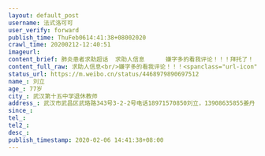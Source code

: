 ```yaml
---
layout: default_post
username: 法式洛可可
user_verify: forward
publish_time: ThuFeb0614:41:38+08002020
crawl_time: 20200212-12:40:51
imageurl: 
content_brief: 肺炎患者求助超话  求助人信息      嫌字多的看我评论！！！拜托了！【姓名】刘立【年龄】77岁【所在城市】武汉第十五中学退休教师【所在小区、社区】武汉市武昌区武珞路343号3-2-2号电话：18971570850 刘立，13908635855 姜丹（刘立的外甥女）女儿刘莺因这次疫情刚刚去世，她从1月 ...全文
content_full_raw: 求助人信息<br/>嫌字多的看我评论！！！<spanclass="url-icon"><imgalt=[鲜花]src="//h5.sinaimg.cn/m/emoticon/icon/others/w_xianhua-6efa26efdf.png"style="width:1em;height:1em;"/></span>拜托了！<br/>【姓名】刘立<br/>【年龄】77岁<br/>【所在城市】武汉第十五中学退休教师<br/>【所在小区、社区】武汉市武昌区武珞路343号3-2-2号<br/><br/>电话：18971570850刘立，13908635855姜丹（刘立的外甥女）<br/><br/>女儿刘莺因这次疫情刚刚去世，她从1月22号开始发病，医院诊断为肺炎。因排不到试剂盒，病情加重后一直得不到救治，各个医院均以没有床位拒收，最后1月30号在我家去世。密切接触者有我们同住的3人：本人，刘立，77岁；妻子，付琳莉，72岁；外孙女，陈韵秋，13岁。目前，我，我妻子，外孙女均已感染，妻子最严重，诊断资料均附上。<br/><br/>我儿子当前在一线忙的不得了，在焚烧这次疫情产生的医用垃圾工厂加班加点工作，根本顾不上我们了。这是为了战胜这次疫情，我都能理解！可是现在我和妻子是13岁的外孙女唯一的亲人和监护人（她爸爸在离婚后消失了），我的妻子已双肺感染，我和外孙女也单肺感染。女儿因得不到正常治疗而在家离世，我们被迫相互感染，悲愤难平！我们两位高龄老人在这种情况下如何抚养这个孩子?万般绝望！急切请求为这个13岁的孩子住院治疗保命！
status_url: https://m.weibo.cn/status/4468979890697512
name_: 刘立
age_: 77岁
city_: 武汉第十五中学退休教师
address_: 武汉市武昌区武珞路343号3-2-2号电话18971570850刘立，13908635855姜丹（刘立的外甥女）女儿刘莺因这次疫情刚刚去世，她从1月22号开始发病，医院诊断为肺炎。因排不到试剂盒，病情加重后一直得不到救治，各个医院均以没有床位拒收，最后1月30号在我家去世。密切接触者有我们同住的3人本人，刘立，77岁；妻子，付琳莉，72岁；外孙女，陈韵秋，13岁。目前，我，我妻子，外孙女均已感染，妻子最严重，诊断资料均附上。我儿子当前在一线忙的不得了，在焚烧这次疫情产生的医用垃圾工厂加班加点工作，根本顾不上我们了。这是为了战胜这次疫情，我都能理解！可是现在我和妻子是13岁的外孙女唯一的亲人和监护人（她爸爸在离婚后消失了），我的妻子已双肺感染，我和外孙女也单肺感染。女儿因得不到正常治疗而在家离世，我们被迫相互感染，悲愤难平！我们两位高龄老人在这种情况下如何抚养这个孩子?万般绝望！急切请求为这个13岁的孩子住院治疗保命！
since_: 
tel_: 
tel2_: 
desc_: 
publish_timestamp: 2020-02-06 14:41:38+08:00
---
```

